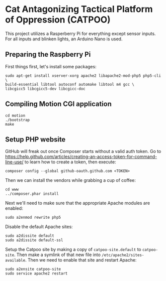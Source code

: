 # Cat Antagonizing Tactical Platform of Oppression (CATPOO)

This project utilizes a Rasperberry Pi for everything except sensor inputs.
For all inputs and blinken lights, an Arduino Nano is used.

## Preparing the Raspberry Pi

First things first, let's install some packages:

	sudo apt-get install xserver-xorg apache2 libapache2-mod-php5 php5-cli \
	build-essential libtool autoconf automake libtool m4 gcc \
	libcgicc5 libcgicc5-dev libcgicc-doc

## Compiling Motion CGI application

	cd motion
	./bootstrap
	make

## Setup PHP website

GitHub will freak out once Composer starts without a valid auth token. Go to
https://help.github.com/articles/creating-an-access-token-for-command-line-use/
to learn how to create a token, then execute:

	composer config --global github-oauth.github.com <TOKEN>

Then we can install the vendors while grabbing a cup of coffee:

	cd www
	../composer.phar install

Next we'll need to make sure that the appropriate Apache modules are enabled:

	sudo a2enmod rewrite php5

Disable the default Apache sites:

	sudo a2dissite default
	sudo a2dissite default-ssl

Setup the Catpoo site by making a copy of `catpoo-site.default` to
`catpoo-site`. Then make a symlink of that new file into
`/etc/apache2/sites-available`. Then we need to enable that site and
restart Apache:

	sudo a2ensite catpoo-site
	sudo service apache2 restart

